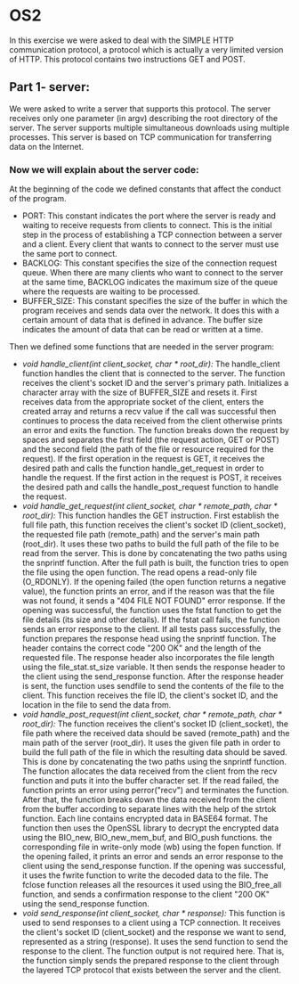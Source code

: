 # OS2
In this exercise we were asked to deal with the SIMPLE HTTP communication protocol, a protocol which is actually a very limited version of HTTP.
This protocol contains two instructions GET and POST.
## Part 1- server:
We were asked to write a server that supports this protocol.
The server receives only one parameter (in argv) describing the root directory of the server. The server supports multiple simultaneous downloads using multiple processes. This server is based on TCP communication for transferring data on the Internet.

### Now we will explain about the server code:
At the beginning of the code we defined constants that affect the conduct of the program.
+ PORT: This constant indicates the port where the server is ready and waiting to receive requests from clients to connect. This is the initial step in the process of establishing a TCP connection between a server and a client. Every client that wants to connect to the server must use the same port to connect.
+ BACKLOG: This constant specifies the size of the connection request queue. When there are many clients who want to connect to the server at the same time, BACKLOG indicates the maximum size of the queue where the requests are waiting to be processed.
+ BUFFER_SIZE: This constant specifies the size of the buffer in which the program receives and sends data over the network. It does this with a certain amount of data that is defined in advance. The buffer size indicates the amount of data that can be read or written at a time.

Then we defined some functions that are needed in the server program:            
+ *void handle_client(int client_socket, char * root_dir):* The handle_client function handles the client that is connected to the server. The function receives the client's socket ID and the server's primary path. Initializes a character array with the size of BUFFER_SIZE and resets it. First receives data from the appropriate socket of the client, enters the created array and returns a recv value if the call was successful then continues to process the data received from the client otherwise prints an error and exits the function. The function breaks down the request by spaces and separates the first field (the request action, GET or POST) and the second field (the path of the file or resource required for the request). If the first operation in the request is GET, it receives the desired path and calls the function handle_get_request in order to handle the request. If the first action in the request is POST, it receives the desired path and calls the handle_post_request function to handle the request.
+ *void handle_get_request(int client_socket, char * remote_path, char * root_dir):* This function handles the GET instruction.
First establish the full file path, this function receives the client's socket ID (client_socket), the requested file path (remote_path) and the server's main path (root_dir). It uses these two paths to build the full path of the file to be read from the server. This is done by concatenating the two paths using the snprintf function. After the full path is built, the function tries to open the file using the open function. The read opens a read-only file (O_RDONLY). If the opening failed (the open function returns a negative value), the function prints an error, and if the reason was that the file was not found, it sends a "404 FILE NOT FOUND" error response. If the opening was successful, the function uses the fstat function to get the file details (its size and other details). If the fstat call fails, the function sends an error response to the client. If all tests pass successfully, the function prepares the response head using the snprintf function. The header contains the correct code "200 OK" and the length of the requested file. The response header also incorporates the file length using the file_stat.st_size variable. It then sends the response header to the client using the send_response function. After the response header is sent, the function uses sendfile to send the contents of the file to the client. This function receives the file ID, the client's socket ID, and the location in the file to send the data from. 
+ *void handle_post_request(int client_socket, char * remote_path, char * root_dir):* The function receives the client's socket ID (client_socket), the file path where the received data should be saved (remote_path) and the main path of the server (root_dir). It uses the given file path in order to build the full path of the file in which the resulting data should be saved. This is done by concatenating the two paths using the snprintf function. The function allocates the data received from the client from the recv function and puts it into the buffer character set. If the read failed, the function prints an error using perror("recv") and terminates the function. After that, the function breaks down the data received from the client from the buffer according to separate lines with the help of the strtok function. Each line contains encrypted data in BASE64 format. The function then uses the OpenSSL library to decrypt the encrypted data using the BIO_new, BIO_new_mem_buf, and BIO_push functions. the corresponding file in write-only mode (wb) using the fopen function. If the opening failed, it prints an error and sends an error response to the client using the send_response function. If the opening was successful, it uses the fwrite function to write the decoded data to the file. The fclose function releases all the resources it used using the BIO_free_all function, and sends a confirmation response to the client "200 OK" using the send_response function.
+ *void send_response(int client_socket, char * response):* This function is used to send responses to a client using a TCP connection. It receives the client's socket ID (client_socket) and the response we want to send, represented as a string (response).
It uses the send function to send the response to the client. The function output is not required here. That is, the function simply sends the prepared response to the client through the layered TCP protocol that exists between the server and the client.

